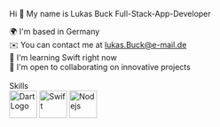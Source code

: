 Hi 👋 My name is Lukas Buck
Full-Stack-App-Developer

🌍 I'm based in Germany<br>
✉️ You can contact me at lukas.Buck@e-mail.de <br>
🧠 I'm learning Swift right now<br>
🤝 I'm open to collaborating on innovative projects<br>
<br>
Skills
<br>
<a href="https://dart.dev/"><img alt="DartLogo" src="https://upload.wikimedia.org/wikipedia/commons/thumb/c/c6/Dart_logo.png/600px-Dart_logo.png?20220718193800" width="50" 
     height="50" ><a>
<a href="https://flutter.dev/"><img alt="Swift" src="https://cdn.discordapp.com/attachments/1098331063064993906/1098937417752395806/355-3557482_flutter-logo-png-transparent-png-removebg-preview.png" width="50" 
     height="50" ><a>
<a href="https://nodejs.org/en"><img alt="Nodejs" src="https://cdn.discordapp.com/attachments/1098331063064993906/1098939229024817152/png-transparent-js-logo-node-logos-and-brands-icon-removebg-preview.png" width="50" 
     height="50" ><a>
